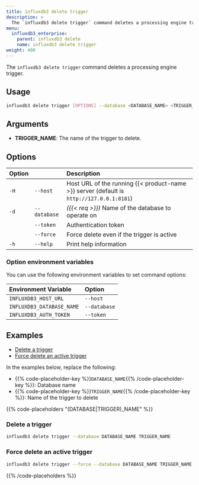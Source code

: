 ```yaml
---
title: influxdb3 delete trigger
description: >
  The `influxdb3 delete trigger` command deletes a processing engine trigger.
menu:
  influxdb3_enterprise:
    parent: influxdb3 delete
    name: influxdb3 delete trigger
weight: 400
---
```


The `influxdb3 delete trigger` command deletes a processing engine trigger.

## Usage

<!--pytest.mark.skip-->

```bash
influxdb3 delete trigger [OPTIONS] --database <DATABASE_NAME> <TRIGGER_NAME>
```

## Arguments

- **TRIGGER_NAME**: The name of the trigger to delete.

## Options

| Option |              | Description                                                                              |
| :----- | :----------- | :--------------------------------------------------------------------------------------- |
| `-H`   | `--host`     | Host URL of the running {{< product-name >}} server (default is `http://127.0.0.1:8181`) |
| `-d`   | `--database` | _({{< req >}})_ Name of the database to operate on                                       |
|        | `--token`    | Authentication token                                                                     |
|        | `--force`    | Force delete even if the trigger is active                                               |
| `-h`   | `--help`     | Print help information                                                                   |

### Option environment variables

You can use the following environment variables to set command options:

| Environment Variable      | Option       |
| :------------------------ | :----------- |
| `INFLUXDB3_HOST_URL`      | `--host`     |
| `INFLUXDB3_DATABASE_NAME` | `--database` |
| `INFLUXDB3_AUTH_TOKEN`    | `--token`    |

## Examples

- [Delete a trigger](#delete-a-trigger)
- [Force delete an active trigger](#force-delete-an-active-trigger)

In the examples below, replace the following:

- {{% code-placeholder-key %}}`DATABASE_NAME`{{% /code-placeholder-key %}}:
  Database name
- {{% code-placeholder-key %}}`TRIGGER_NAME`{{% /code-placeholder-key %}}: 
  Name of the trigger to delete

{{% code-placeholders "(DATABASE|TRIGGER)_NAME" %}}

### Delete a trigger

<!--pytest.mark.skip-->

```bash
influxdb3 delete trigger --database DATABASE_NAME TRIGGER_NAME
```

### Force delete an active trigger

<!--pytest.mark.skip-->

```bash
influxdb3 delete trigger --force --database DATABASE_NAME TRIGGER_NAME
```

{{% /code-placeholders %}}
